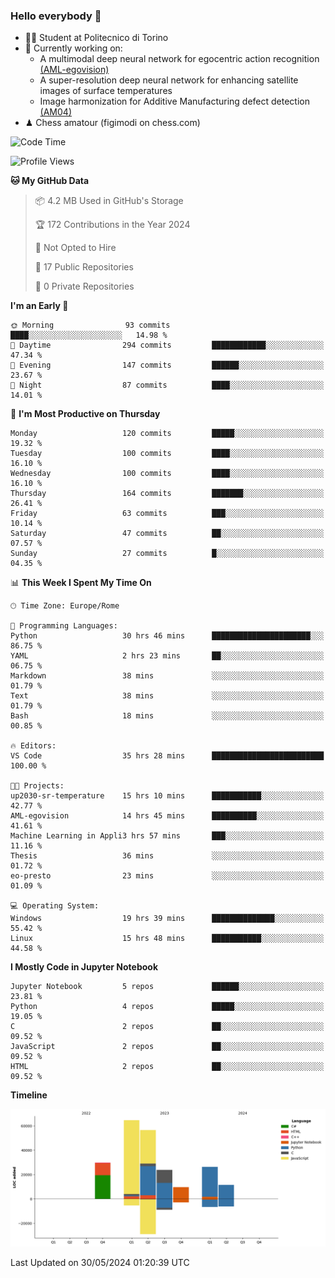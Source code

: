 ### Hello everybody 👋
- 🧑‍🎓 Student at Politecnico di Torino
- 🤖 Currently working on:
  - A multimodal deep neural network for egocentric action recognition [(AML-egovision)](https://github.com/figimodi/AML-egovision)
  - A super-resolution deep neural network for enhancing satellite images of surface temperatures
  - Image harmonization for Additive Manufacturing defect detection [(AM04)](https://github.com/figimodi/AM04)
- ♟ Chess amatour (figimodi on chess.com)

<!--
[![Figimodi's GitHub stats](https://github-readme-stats.vercel.app/api?username=figimodi&rank_icon=github&show_icons=true&include_all_commits=true)](https://github.com/figimodi/github-readme-stats)

![Top Langs](https://github-readme-stats.vercel.app/api/top-langs/?username=figimodi&layout=compact&)

[![Figimodi's WakaTime stats](https://github-readme-stats.vercel.app/api/wakatime?username=figimodi)](https://github.com/figimodi/github-readme-stats)
-->

<!--START_SECTION:waka-->
![Code Time](http://img.shields.io/badge/Code%20Time-139%20hrs%2019%20mins-blue)

![Profile Views](http://img.shields.io/badge/Profile%20Views-2-blue)

**🐱 My GitHub Data** 

> 📦 4.2 MB Used in GitHub's Storage 
 > 
> 🏆 172 Contributions in the Year 2024
 > 
> 🚫 Not Opted to Hire
 > 
> 📜 17 Public Repositories 
 > 
> 🔑 0 Private Repositories 
 > 
**I'm an Early 🐤** 

```text
🌞 Morning                93 commits          ████░░░░░░░░░░░░░░░░░░░░░   14.98 % 
🌆 Daytime                294 commits         ████████████░░░░░░░░░░░░░   47.34 % 
🌃 Evening                147 commits         ██████░░░░░░░░░░░░░░░░░░░   23.67 % 
🌙 Night                  87 commits          ████░░░░░░░░░░░░░░░░░░░░░   14.01 % 
```
📅 **I'm Most Productive on Thursday** 

```text
Monday                   120 commits         █████░░░░░░░░░░░░░░░░░░░░   19.32 % 
Tuesday                  100 commits         ████░░░░░░░░░░░░░░░░░░░░░   16.10 % 
Wednesday                100 commits         ████░░░░░░░░░░░░░░░░░░░░░   16.10 % 
Thursday                 164 commits         ███████░░░░░░░░░░░░░░░░░░   26.41 % 
Friday                   63 commits          ███░░░░░░░░░░░░░░░░░░░░░░   10.14 % 
Saturday                 47 commits          ██░░░░░░░░░░░░░░░░░░░░░░░   07.57 % 
Sunday                   27 commits          █░░░░░░░░░░░░░░░░░░░░░░░░   04.35 % 
```


📊 **This Week I Spent My Time On** 

```text
🕑︎ Time Zone: Europe/Rome

💬 Programming Languages: 
Python                   30 hrs 46 mins      ██████████████████████░░░   86.75 % 
YAML                     2 hrs 23 mins       ██░░░░░░░░░░░░░░░░░░░░░░░   06.75 % 
Markdown                 38 mins             ░░░░░░░░░░░░░░░░░░░░░░░░░   01.79 % 
Text                     38 mins             ░░░░░░░░░░░░░░░░░░░░░░░░░   01.79 % 
Bash                     18 mins             ░░░░░░░░░░░░░░░░░░░░░░░░░   00.85 % 

🔥 Editors: 
VS Code                  35 hrs 28 mins      █████████████████████████   100.00 % 

🐱‍💻 Projects: 
up2030-sr-temperature    15 hrs 10 mins      ███████████░░░░░░░░░░░░░░   42.77 % 
AML-egovision            14 hrs 45 mins      ██████████░░░░░░░░░░░░░░░   41.61 % 
Machine Learning in Appli3 hrs 57 mins       ███░░░░░░░░░░░░░░░░░░░░░░   11.16 % 
Thesis                   36 mins             ░░░░░░░░░░░░░░░░░░░░░░░░░   01.72 % 
eo-presto                23 mins             ░░░░░░░░░░░░░░░░░░░░░░░░░   01.09 % 

💻 Operating System: 
Windows                  19 hrs 39 mins      ██████████████░░░░░░░░░░░   55.42 % 
Linux                    15 hrs 48 mins      ███████████░░░░░░░░░░░░░░   44.58 % 
```

**I Mostly Code in Jupyter Notebook** 

```text
Jupyter Notebook         5 repos             ██████░░░░░░░░░░░░░░░░░░░   23.81 % 
Python                   4 repos             █████░░░░░░░░░░░░░░░░░░░░   19.05 % 
C                        2 repos             ██░░░░░░░░░░░░░░░░░░░░░░░   09.52 % 
JavaScript               2 repos             ██░░░░░░░░░░░░░░░░░░░░░░░   09.52 % 
HTML                     2 repos             ██░░░░░░░░░░░░░░░░░░░░░░░   09.52 % 
```



**Timeline**

![Lines of Code chart](https://raw.githubusercontent.com/figimodi/figimodi/main/assets/bar_graph.png)


 Last Updated on 30/05/2024 01:20:39 UTC
<!--END_SECTION:waka-->

<!--
**figimodi/figimodi** is a ✨ _special_ ✨ repository because its `README.md` (this file) appears on your GitHub profile.

Here are some ideas to get you started:

- 🔭 I’m currently working on ...
- 🌱 I’m currently learning ...
- 👯 I’m looking to collaborate on ...
- 🤔 I’m looking for help with ...
- 💬 Ask me about ...
- 📫 How to reach me: ...
- 😄 Pronouns: ...
- ⚡ Fun fact: ...
-->
